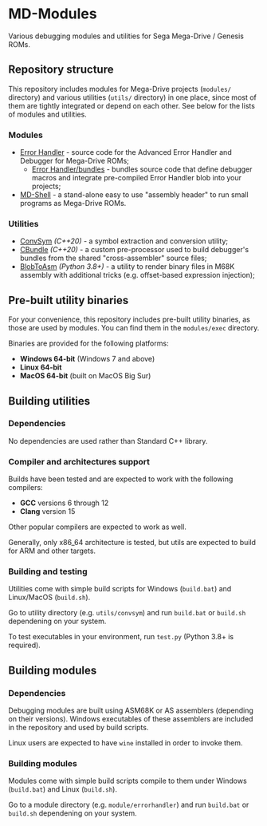 # MD-Modules

Various debugging modules and utilities for Sega Mega-Drive / Genesis ROMs.

## Repository structure

This repository includes modules for Mega-Drive projects (`modules/` directory) and various utilities (`utils/` directory) in one place, since most of them are tightly integrated or depend on each other. See below for the lists of modules and utilities.

### Modules

* [Error Handler](modules/errorhandler) - source code for the Advanced Error Handler and Debugger for Mega-Drive ROMs;
  * [Error Handler/bundles](modules/errorhandler/bundles) - bundles source code that define debugger macros and integrate pre-compiled Error Handler blob into your projects;
* [MD-Shell](modules/mdshell) - a stand-alone easy to use "assembly header" to run small programs as Mega-Drive ROMs.

### Utilities

* [ConvSym](utils/convsym) _(C++20)_ - a symbol extraction and conversion utility;
* [CBundle](utils/cbundle) _(C++20)_ - a custom pre-processor used to build debugger's bundles from the shared "cross-assembler" source files;
* [BlobToAsm](utils/blobtoasm) _(Python 3.8+)_ - a utility to render binary files in M68K assembly with additional tricks (e.g. offset-based expression injection);

## Pre-built utility binaries

For your convenience, this repository includes pre-built utility binaries, as those are used by modules. You can find them in the `modules/exec` directory.

Binaries are provided for the following platforms:
* **Windows 64-bit** (Windows 7 and above)
* **Linux 64-bit**
* **MacOS 64-bit** (built on MacOS Big Sur)

## Building utilities

### Dependencies

No dependencies are used rather than Standard C++ library.

### Compiler and architectures support

Builds have been tested and are expected to work with the following compilers: 
* __GCC__ versions 6 through 12
* __Clang__ version 15

Other popular compilers are expected to work as well.

Generally, only x86_64 architecture is tested, but utils are expected to build for ARM and other targets.

### Building and testing

Utilities come with simple build scripts for Windows (`build.bat`) and Linux/MacOS (`build.sh`).

Go to utility directory (e.g. `utils/convsym`) and run `build.bat` or `build.sh` dependening on your system.

To test executables in your environment, run `test.py` (Python 3.8+ is required).

## Building modules

### Dependencies

Debugging modules are built using ASM68K or AS assemblers (depending on their versions). Windows executables of these assemblers are included in the repository and used by build scripts.

Linux users are expected to have `wine` installed in order to invoke them.

### Building modules

Modules come with simple build scripts compile to them under Windows (`build.bat`) and Linux (`build.sh`).

Go to a module directory (e.g. `module/errorhandler`) and run `build.bat` or `build.sh` dependening on your system.
